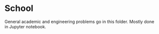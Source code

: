 # School


General academic and engineering problems go in this folder. 
Mostly done in Jupyter notebook.


